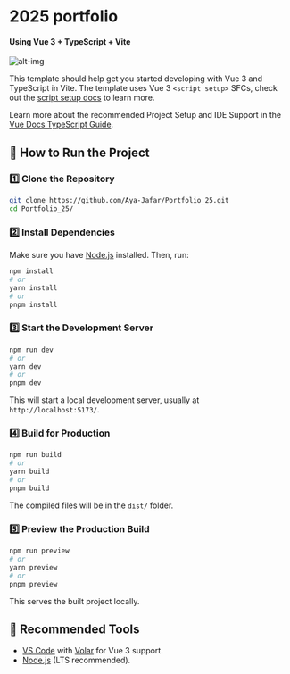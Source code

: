 # 2025 portfolio 
#### Using Vue 3 + TypeScript + Vite

![alt-img](/public/assets/hero.png)


This template should help get you started developing with Vue 3 and TypeScript in Vite. The template uses Vue 3 `<script setup>` SFCs, check out the [script setup docs](https://v3.vuejs.org/api/sfc-script-setup.html#sfc-script-setup) to learn more.

Learn more about the recommended Project Setup and IDE Support in the [Vue Docs TypeScript Guide](https://vuejs.org/guide/typescript/overview.html#project-setup).

## 🚀 How to Run the Project

### 1️⃣ Clone the Repository
```bash
git clone https://github.com/Aya-Jafar/Portfolio_25.git
cd Portfolio_25/
```

### 2️⃣ Install Dependencies
Make sure you have [Node.js](https://nodejs.org/) installed. Then, run:
```bash
npm install
# or
yarn install
# or
pnpm install
```

### 3️⃣ Start the Development Server
```bash
npm run dev
# or
yarn dev
# or
pnpm dev
```
This will start a local development server, usually at `http://localhost:5173/`.

### 4️⃣ Build for Production
```bash
npm run build
# or
yarn build
# or
pnpm build
```
The compiled files will be in the `dist/` folder.

### 5️⃣ Preview the Production Build
```bash
npm run preview
# or
yarn preview
# or
pnpm preview
```
This serves the built project locally.

## 📌 Recommended Tools
- [VS Code](https://code.visualstudio.com/) with [Volar](https://marketplace.visualstudio.com/items?itemName=Vue.volar) for Vue 3 support.
- [Node.js](https://nodejs.org/) (LTS recommended).


